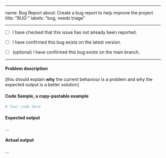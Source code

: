 [comment]: # (
    Based on the template of `pandas`
)

---

name: Bug Report
about: Create a bug report to help improve the project
title: "BUG:"
labels: "bug, needs triage"

---

- [ ] I have checked that this issue has not already been reported.

- [ ] I have confirmed this bug exists on the latest version.

- [ ] (optional) I have confirmed this bug exists on the main branch.

---

#### Problem description

[this should explain **why** the current behaviour is a problem and why the expected output is a better solution]

#### Code Sample, a copy-pastable example

```python
# Your code here

```

#### Expected output

...

#### Actual output

...
